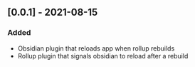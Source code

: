 ## [0.0.1] - 2021-08-15
### Added 
- Obsidian plugin that reloads app when rollup rebuilds
- Rollup plugin that signals obsidian to reload after a rebuild